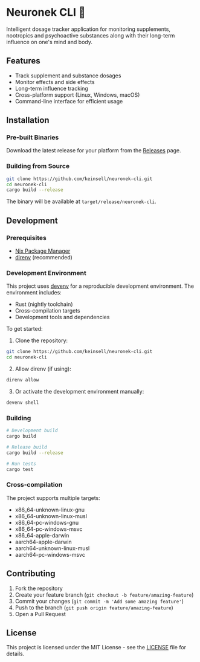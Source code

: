 # Neuronek CLI 🧬

Intelligent dosage tracker application for monitoring supplements, nootropics and psychoactive substances along with their long-term influence on one's mind and body.

## Features

- Track supplement and substance dosages
- Monitor effects and side effects
- Long-term influence tracking
- Cross-platform support (Linux, Windows, macOS)
- Command-line interface for efficient usage

## Installation

### Pre-built Binaries

Download the latest release for your platform from the [Releases](https://github.com/keinsell/neuronek-cli/releases) page.

### Building from Source

```bash
git clone https://github.com/keinsell/neuronek-cli.git
cd neuronek-cli
cargo build --release
```

The binary will be available at `target/release/neuronek-cli`.

## Development

### Prerequisites

- [Nix Package Manager](https://nixos.org/download.html)
- [direnv](https://direnv.net/) (recommended)

### Development Environment

This project uses [devenv](https://devenv.sh/) for a reproducible development environment. The environment includes:

- Rust (nightly toolchain)
- Cross-compilation targets
- Development tools and dependencies

To get started:

1. Clone the repository:
```bash
git clone https://github.com/keinsell/neuronek-cli.git
cd neuronek-cli
```

2. Allow direnv (if using):
```bash
direnv allow
```

3. Or activate the development environment manually:
```bash
devenv shell
```

### Building

```bash
# Development build
cargo build

# Release build
cargo build --release

# Run tests
cargo test
```

### Cross-compilation

The project supports multiple targets:
- x86_64-unknown-linux-gnu
- x86_64-unknown-linux-musl
- x86_64-pc-windows-gnu
- x86_64-pc-windows-msvc
- x86_64-apple-darwin
- aarch64-apple-darwin
- aarch64-unknown-linux-musl
- aarch64-pc-windows-msvc

## Contributing

1. Fork the repository
2. Create your feature branch (`git checkout -b feature/amazing-feature`)
3. Commit your changes (`git commit -m 'Add some amazing feature'`)
4. Push to the branch (`git push origin feature/amazing-feature`)
5. Open a Pull Request

## License

This project is licensed under the MIT License - see the [LICENSE](LICENSE) file for details.
